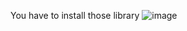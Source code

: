 You have to install those library
![image](https://github.com/PicassoEason/firebase_RTDB_servo/assets/87004138/a8e9c077-c5db-4f44-ba89-af47b3367892)
